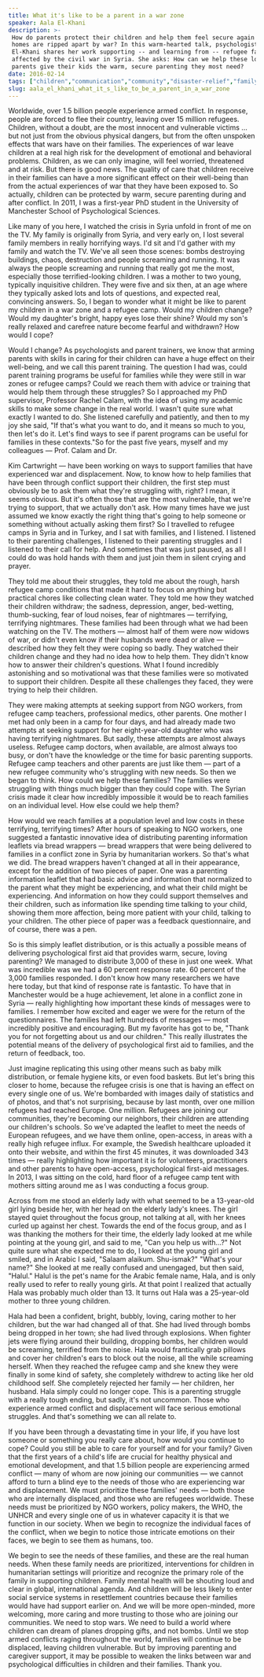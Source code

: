 ```yaml
---
title: What it's like to be a parent in a war zone
speaker: Aala El-Khani
description: >-
 How do parents protect their children and help them feel secure again when their
 homes are ripped apart by war? In this warm-hearted talk, psychologist Aala
 El-Khani shares her work supporting -- and learning from -- refugee families
 affected by the civil war in Syria. She asks: How can we help these loving
 parents give their kids the warm, secure parenting they most need?
date: 2016-02-14
tags: ["children","communication","community","disaster-relief","family","humanity","fear","parenting","middle-east","refugees","psychology","security","tedx","teaching","violence","vulnerability","war","syria"]
slug: aala_el_khani_what_it_s_like_to_be_a_parent_in_a_war_zone
---
```


Worldwide, over 1.5 billion people experience armed conflict. In response, people are
forced to flee their country, leaving over 15 million refugees. Children, without a doubt,
are the most innocent and vulnerable victims ... but not just from the obvious physical
dangers, but from the often unspoken effects that wars have on their families. The
experiences of war leave children at a real high risk for the development of emotional and
behavioral problems. Children, as we can only imagine, will feel worried, threatened and
at risk. But there is good news. The quality of care that children receive in their
families can have a more significant effect on their well-being than from the actual
experiences of war that they have been exposed to. So actually, children can be protected
by warm, secure parenting during and after conflict. In 2011, I was a first-year PhD
student in the University of Manchester School of Psychological Sciences.

Like many of you here, I watched the crisis in Syria unfold in front of me on the TV. My
family is originally from Syria, and very early on, I lost several family members in
really horrifying ways. I'd sit and I'd gather with my family and watch the TV. We've all
seen those scenes: bombs destroying buildings, chaos, destruction and people screaming and
running. It was always the people screaming and running that really got me the most,
especially those terrified-looking children. I was a mother to two young, typically
inquisitive children. They were five and six then, at an age where they typically asked
lots and lots of questions, and expected real, convincing answers. So, I began to wonder
what it might be like to parent my children in a war zone and a refugee camp. Would my
children change? Would my daughter's bright, happy eyes lose their shine? Would my son's
really relaxed and carefree nature become fearful and withdrawn? How would I
cope?

Would I change? As psychologists and parent trainers, we know that arming parents with
skills in caring for their children can have a huge effect on their well-being, and we
call this parent training. The question I had was, could parent training programs be
useful for families while they were still in war zones or refugee camps? Could we reach
them with advice or training that would help them through these struggles? So I approached
my PhD supervisor, Professor Rachel Calam, with the idea of using my academic skills to
make some change in the real world. I wasn't quite sure what exactly I wanted to do. She
listened carefully and patiently, and then to my joy she said, "If that's what you want to
do, and it means so much to you, then let's do it. Let's find ways to see if parent
programs can be useful for families in these contexts."So for the past five years, myself
and my colleagues — Prof. Calam and Dr.

Kim Cartwright — have been working on ways to support families that have experienced war
and displacement. Now, to know how to help families that have been through conflict
support their children, the first step must obviously be to ask them what they're
struggling with, right? I mean, it seems obvious. But it's often those that are the most
vulnerable, that we're trying to support, that we actually don't ask. How many times have
we just assumed we know exactly the right thing that's going to help someone or something
without actually asking them first? So I travelled to refugee camps in Syria and in Turkey,
and I sat with families, and I listened. I listened to their parenting challenges, I
listened to their parenting struggles and I listened to their call for help. And sometimes
that was just paused, as all I could do was hold hands with them and just join them in
silent crying and prayer.

They told me about their struggles, they told me about the rough, harsh refugee camp
conditions that made it hard to focus on anything but practical chores like collecting
clean water. They told me how they watched their children withdraw; the sadness,
depression, anger, bed-wetting, thumb-sucking, fear of loud noises, fear of nightmares —
terrifying, terrifying nightmares. These families had been through what we had been
watching on the TV. The mothers — almost half of them were now widows of war, or didn't
even know if their husbands were dead or alive — described how they felt they were coping
so badly. They watched their children change and they had no idea how to help them. They
didn't know how to answer their children's questions. What I found incredibly astonishing
and so motivational was that these families were so motivated to support their children.
Despite all these challenges they faced, they were trying to help their
children.

They were making attempts at seeking support from NGO workers, from refugee camp teachers,
professional medics, other parents. One mother I met had only been in a camp for four
days, and had already made two attempts at seeking support for her eight-year-old daughter
who was having terrifying nightmares. But sadly, these attempts are almost always useless.
Refugee camp doctors, when available, are almost always too busy, or don't have the
knowledge or the time for basic parenting supports. Refugee camp teachers and other
parents are just like them — part of a new refugee community who's struggling with new
needs. So then we began to think. How could we help these families? The families were
struggling with things much bigger than they could cope with. The Syrian crisis made it
clear how incredibly impossible it would be to reach families on an individual level. How
else could we help them?

How would we reach families at a population level and low costs in these terrifying,
terrifying times? After hours of speaking to NGO workers, one suggested a fantastic
innovative idea of distributing parenting information leaflets via bread wrappers — bread
wrappers that were being delivered to families in a conflict zone in Syria by humanitarian
workers. So that's what we did. The bread wrappers haven't changed at all in their
appearance, except for the addition of two pieces of paper. One was a parenting
information leaflet that had basic advice and information that normalized to the parent
what they might be experiencing, and what their child might be experiencing. And
information on how they could support themselves and their children, such as information
like spending time talking to your child, showing them more affection, being more patient
with your child, talking to your children. The other piece of paper was a feedback
questionnaire, and of course, there was a pen.

So is this simply leaflet distribution, or is this actually a possible means of delivering
psychological first aid that provides warm, secure, loving parenting? We managed to
distribute 3,000 of these in just one week. What was incredible was we had a 60 percent
response rate. 60 percent of the 3,000 families responded. I don't know how many
researchers we have here today, but that kind of response rate is fantastic. To have that
in Manchester would be a huge achievement, let alone in a conflict zone in Syria — really
highlighting how important these kinds of messages were to families. I remember how
excited and eager we were for the return of the questionnaires. The families had left
hundreds of messages — most incredibly positive and encouraging. But my favorite has got
to be, "Thank you for not forgetting about us and our children." This really illustrates
the potential means of the delivery of psychological first aid to families, and the return
of feedback, too.

Just imagine replicating this using other means such as baby milk distribution, or female
hygiene kits, or even food baskets. But let's bring this closer to home, because the
refugee crisis is one that is having an effect on every single one of us. We're bombarded
with images daily of statistics and of photos, and that's not surprising, because by last
month, over one million refugees had reached Europe. One million. Refugees are joining our
communities, they're becoming our neighbors, their children are attending our children's
schools. So we've adapted the leaflet to meet the needs of European refugees, and we have
them online, open-access, in areas with a really high refugee influx. For example, the
Swedish healthcare uploaded it onto their website, and within the first 45 minutes, it was
downloaded 343 times — really highlighting how important it is for volunteers,
practitioners and other parents to have open-access, psychological first-aid messages. In
2013, I was sitting on the cold, hard floor of a refugee camp tent with mothers sitting
around me as I was conducting a focus group.

Across from me stood an elderly lady with what seemed to be a 13-year-old girl lying
beside her, with her head on the elderly lady's knees. The girl stayed quiet throughout
the focus group, not talking at all, with her knees curled up against her chest. Towards
the end of the focus group, and as I was thanking the mothers for their time, the elderly
lady looked at me while pointing at the young girl, and said to me, "Can you help us
with...?" Not quite sure what she expected me to do, I looked at the young girl and
smiled, and in Arabic I said, "Salaam alaikum. Shu-ismak?" "What's your name?" She looked
at me really confused and unengaged, but then said, "Halul." Halul is the pet's name for
the Arabic female name, Hala, and is only really used to refer to really young girls. At
that point I realized that actually Hala was probably much older than 13. It turns out
Hala was a 25-year-old mother to three young children.

Hala had been a confident, bright, bubbly, loving, caring mother to her children, but the
war had changed all of that. She had lived through bombs being dropped in her town; she
had lived through explosions. When fighter jets were flying around their building,
dropping bombs, her children would be screaming, terrified from the noise. Hala would
frantically grab pillows and cover her children's ears to block out the noise, all the
while screaming herself. When they reached the refugee camp and she knew they were finally
in some kind of safety, she completely withdrew to acting like her old childhood self. She
completely rejected her family — her children, her husband. Hala simply could no longer
cope. This is a parenting struggle with a really tough ending, but sadly, it's not
uncommon. Those who experience armed conflict and displacement will face serious emotional
struggles. And that's something we can all relate to.

If you have been through a devastating time in your life, if you have lost someone or
something you really care about, how would you continue to cope? Could you still be able
to care for yourself and for your family? Given that the first years of a child's life are
crucial for healthy physical and emotional development, and that 1.5 billion people are
experiencing armed conflict — many of whom are now joining our communities — we cannot
afford to turn a blind eye to the needs of those who are experiencing war and
displacement. We must prioritize these families' needs — both those who are internally
displaced, and those who are refugees worldwide. These needs must be prioritized by NGO
workers, policy makers, the WHO, the UNHCR and every single one of us in whatever capacity
it is that we function in our society. When we begin to recognize the individual faces of
the conflict, when we begin to notice those intricate emotions on their faces, we begin to
see them as humans, too.

We begin to see the needs of these families, and these are the real human needs. When
these family needs are prioritized, interventions for children in humanitarian settings
will prioritize and recognize the primary role of the family in supporting children.
Family mental health will be shouting loud and clear in global, international agenda. And
children will be less likely to enter social service systems in resettlement countries
because their families would have had support earlier on. And we will be more open-minded,
more welcoming, more caring and more trusting to those who are joining our communities. We
need to stop wars. We need to build a world where children can dream of planes dropping
gifts, and not bombs. Until we stop armed conflicts raging throughout the world, families
will continue to be displaced, leaving children vulnerable. But by improving parenting and
caregiver support, it may be possible to weaken the links between war and psychological
difficulties in children and their families. Thank you.

<!--
ad_duration=3.33
comment_count=43
event="TEDxManchester"
external_start_time=0
has_talk_citation=1
intro_duration=11.82
is_subtitle_required="False"
is_talk_featured="True"
language="en"
language_swap="False"
native_language="en"
number_of_related_talks=6
number_of_speakers=1
number_of_subtitled_videos=23
number_of_tags=18
number_of_talk_download_languages=23
number_of_talk_more_resources=1
number_of_talk_recommendations=0
number_of_talks_take_actions=2
post_ad_duration=0.83
published_timestamp="2017-02-10 15:49:37"
recording_date="2016-02-14"
speaker_description="Humanitarian psychologist"
speaker_is_published=1
speaker_name="Aala El-Khani"
talk_name="What it's like to be a parent in a war zone"
talks_tags=["children","communication","community","disaster-relief","family","humanity","fear","parenting","middle-east","refugees","psychology","security","tedx","teaching","violence","vulnerability","war","syria"]
url_audio="https://download.ted.com/talks/AalaElKhani_2016X.mp3?apikey=acme-roadrunner"
url_photo_speaker="https://pe.tedcdn.com/images/ted/61c8ea7047fba588014b279bb46f36e04e1d62d9_254x191.jpg"
url_photo_talk="https://s3.amazonaws.com/talkstar-photos/uploads/49832100-2f79-4f0f-9cbf-7b455396c4a4/AalaElKhani_2016X-embed.jpg"
url_webpage="https://www.ted.com/talks/aala_el_khani_what_it_s_like_to_be_a_parent_in_a_war_zone"
video_type_name="TEDx Talk"
-->